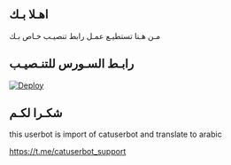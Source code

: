 ## اهـلا بـك
مـن هـنا تستطيـع عمـل رابط تنصيـب خـاص بـك

## رابـط السـورس للتنـصيـب

[![Deploy](https://www.herokucdn.com/deploy/button.svg)](https://heroku.com/deploy?template=https://github.com/RHHF7/jmthon)

## شكـرا لكـم 


this userbot is import of catuserbot and translate to arabic

https://t.me/catuserbot_support

